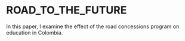 # ROAD_TO_THE_FUTURE
In this paper, I examine   the effect of the road concessions program on education  in Colombia.
 
<object data="ROAD_TO_THEFUTURE_IDENTIFYINGIMPACTS_OFROADS_ONEDUCATION_INCOLOMBIA.pdf" width="1000" height="1000" type='application/pdf'></object>